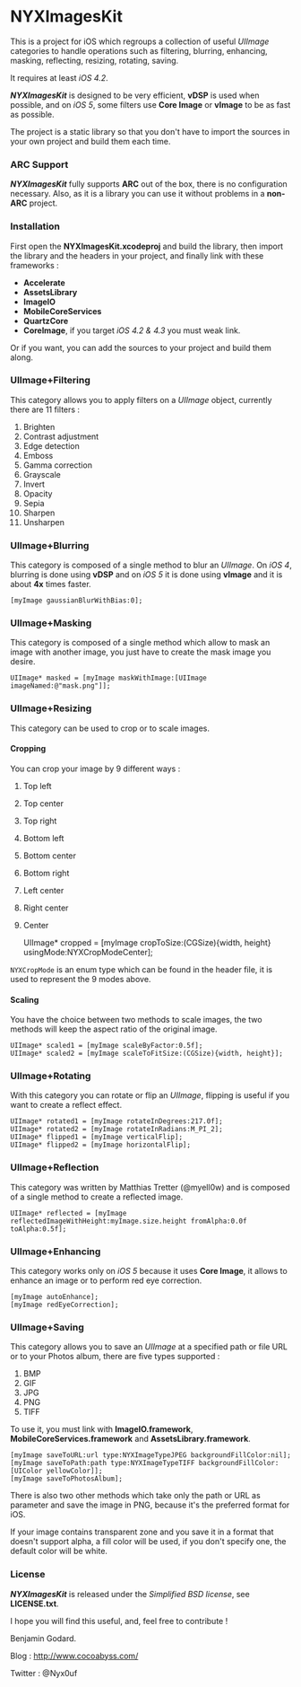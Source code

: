 # NYXImagesKit #

This is a project for iOS which regroups a collection of useful *UIImage* categories to handle operations such as filtering, blurring, enhancing, masking, reflecting, resizing, rotating, saving.

It requires at least *iOS 4.2*.

***NYXImagesKit*** is designed to be very efficient, **vDSP** is used when possible, and on *iOS 5*, some filters use **Core Image** or **vImage** to be as fast as possible.

The project is a static library so that you don't have to import the sources in your own project and build them each time.


### ARC Support ###

***NYXImagesKit*** fully supports **ARC** out of the box, there is no configuration necessary. Also, as it is a library you can use it without problems in a **non-ARC** project.


### Installation ###

First open the **NYXImagesKit.xcodeproj** and build the library, then import the library and the headers in your project, and finally link with these frameworks :

- **Accelerate**
- **AssetsLibrary**
- **ImageIO**
- **MobileCoreServices**
- **QuartzCore**
- **CoreImage**, if you target *iOS 4.2 & 4.3* you must weak link.

Or if you want, you can add the sources to your project and build them along.

### UIImage+Filtering ###

This category allows you to apply filters on a *UIImage* object, currently there are 11 filters :

1. Brighten
2. Contrast adjustment
3. Edge detection
4. Emboss
5. Gamma correction
6. Grayscale
7. Invert
8. Opacity
9. Sepia
10. Sharpen
11. Unsharpen


### UIImage+Blurring ###

This category is composed of a single method to blur an *UIImage*. On *iOS 4*, blurring is done using **vDSP** and on *iOS 5* it is done using **vImage** and it is about **4x** times faster.

	[myImage gaussianBlurWithBias:0];


### UIImage+Masking ###

This category is composed of a single method which allow to mask an image with another image, you just have to create the mask image you desire.

	UIImage* masked = [myImage maskWithImage:[UIImage imageNamed:@"mask.png"]];


### UIImage+Resizing ###

This category can be used to crop or to scale images.


#### Cropping ####

You can crop your image by 9 different ways :

1. Top left
2. Top center
3. Top right
4. Bottom left
5. Bottom center
6. Bottom right
7. Left center
8. Right center
9. Center


	UIImage* cropped = [myImage cropToSize:(CGSize){width, height} usingMode:NYXCropModeCenter];

<code>NYXCropMode</code> is an enum type which can be found in the header file, it is used to represent the 9 modes above.


#### Scaling ####

You have the choice between two methods to scale images, the two methods will keep the aspect ratio of the original image.

	UIImage* scaled1 = [myImage scaleByFactor:0.5f];
	UIImage* scaled2 = [myImage scaleToFitSize:(CGSize){width, height}];


### UIImage+Rotating ###

With this category you can rotate or flip an *UIImage*, flipping is useful if you want to create a reflect effect.

	UIImage* rotated1 = [myImage rotateInDegrees:217.0f];
	UIImage* rotated2 = [myImage rotateInRadians:M_PI_2];
	UIImage* flipped1 = [myImage verticalFlip];
	UIImage* flipped2 = [myImage horizontalFlip];


### UIImage+Reflection ###

This category was written by Matthias Tretter (@myell0w) and is composed of a single method to create a reflected image.

	UIImage* reflected = [myImage reflectedImageWithHeight:myImage.size.height fromAlpha:0.0f toAlpha:0.5f];


### UIImage+Enhancing ###

This category works only on *iOS 5* because it uses **Core Image**, it allows to enhance an image or to perform red eye correction.

	[myImage autoEnhance];
	[myImage redEyeCorrection];


### UIImage+Saving ###

This category allows you to save an *UIImage* at a specified path or file URL or to your Photos album, there are five types supported :

1. BMP
2. GIF
3. JPG
4. PNG
5. TIFF

To use it, you must link with **ImageIO.framework**, **MobileCoreServices.framework** and **AssetsLibrary.framework**.

	[myImage saveToURL:url type:NYXImageTypeJPEG backgroundFillColor:nil];
	[myImage saveToPath:path type:NYXImageTypeTIFF backgroundFillColor:[UIColor yellowColor]];
	[myImage saveToPhotosAlbum];

There is also two other methods which take only the path or URL as parameter and save the image in PNG, because it's the preferred format for iOS.

If your image contains transparent zone and you save it in a format that doesn't support alpha, a fill color will be used, if you don't specify one, the default color will be white.


### License ###

***NYXImagesKit*** is released under the *Simplified BSD license*, see **LICENSE.txt**.

I hope you will find this useful, and, feel free to contribute !

Benjamin Godard.

Blog : <http://www.cocoabyss.com/>

Twitter : @Nyx0uf
